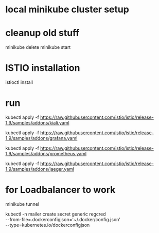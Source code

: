 # local minikube cluster setup

# cleanup old stuff

minikube delete
minikube start

# ISTIO installation

istioctl install

# run

kubectl apply -f https://raw.githubusercontent.com/istio/istio/release-1.9/samples/addons/kiali.yaml

kubectl apply -f https://raw.githubusercontent.com/istio/istio/release-1.9/samples/addons/grafana.yaml

kubectl apply -f https://raw.githubusercontent.com/istio/istio/release-1.9/samples/addons/prometheus.yaml

kubectl apply -f https://raw.githubusercontent.com/istio/istio/release-1.9/samples/addons/jaeger.yaml

# for Loadbalancer to work

minikube tunnel

kubectl -n mailer create secret generic regcred \
 --from-file=.dockerconfigjson='~/.docker/config.json' \
 --type=kubernetes.io/dockerconfigjson
